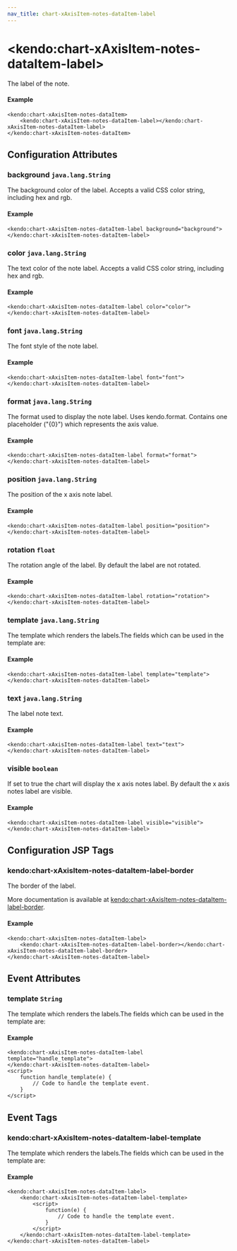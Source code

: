 ```yaml
---
nav_title: chart-xAxisItem-notes-dataItem-label
---
```


# \<kendo:chart-xAxisItem-notes-dataItem-label\>

The label of the note.

#### Example
    <kendo:chart-xAxisItem-notes-dataItem>
        <kendo:chart-xAxisItem-notes-dataItem-label></kendo:chart-xAxisItem-notes-dataItem-label>
    </kendo:chart-xAxisItem-notes-dataItem>

## Configuration Attributes

### background `java.lang.String`

The background color of the label. Accepts a valid CSS color string, including hex and rgb.

#### Example
    <kendo:chart-xAxisItem-notes-dataItem-label background="background">
    </kendo:chart-xAxisItem-notes-dataItem-label>

### color `java.lang.String`

The text color of the note label. Accepts a valid CSS color string, including hex and rgb.

#### Example
    <kendo:chart-xAxisItem-notes-dataItem-label color="color">
    </kendo:chart-xAxisItem-notes-dataItem-label>

### font `java.lang.String`

The font style of the note label.

#### Example
    <kendo:chart-xAxisItem-notes-dataItem-label font="font">
    </kendo:chart-xAxisItem-notes-dataItem-label>

### format `java.lang.String`

The format used to display the note label. Uses kendo.format. Contains one placeholder ("{0}") which represents the axis value.

#### Example
    <kendo:chart-xAxisItem-notes-dataItem-label format="format">
    </kendo:chart-xAxisItem-notes-dataItem-label>

### position `java.lang.String`

The position of the x axis note label.

#### Example
    <kendo:chart-xAxisItem-notes-dataItem-label position="position">
    </kendo:chart-xAxisItem-notes-dataItem-label>

### rotation `float`

The rotation angle of the label. By default the label are not rotated.

#### Example
    <kendo:chart-xAxisItem-notes-dataItem-label rotation="rotation">
    </kendo:chart-xAxisItem-notes-dataItem-label>

### template `java.lang.String`

The template which renders the labels.The fields which can be used in the template are:

#### Example
    <kendo:chart-xAxisItem-notes-dataItem-label template="template">
    </kendo:chart-xAxisItem-notes-dataItem-label>

### text `java.lang.String`

The label note text.

#### Example
    <kendo:chart-xAxisItem-notes-dataItem-label text="text">
    </kendo:chart-xAxisItem-notes-dataItem-label>

### visible `boolean`

If set to true the chart will display the x axis notes label. By default the x axis notes label are visible.

#### Example
    <kendo:chart-xAxisItem-notes-dataItem-label visible="visible">
    </kendo:chart-xAxisItem-notes-dataItem-label>


##  Configuration JSP Tags

### kendo:chart-xAxisItem-notes-dataItem-label-border

The border of the label.

More documentation is available at [kendo:chart-xAxisItem-notes-dataItem-label-border](/kendo-ui/api/wrappers/jsp/chart/xaxisitem-notes-dataitem-label-border).

#### Example

    <kendo:chart-xAxisItem-notes-dataItem-label>
        <kendo:chart-xAxisItem-notes-dataItem-label-border></kendo:chart-xAxisItem-notes-dataItem-label-border>
    </kendo:chart-xAxisItem-notes-dataItem-label>


## Event Attributes

### template `String`

The template which renders the labels.The fields which can be used in the template are:


#### Example
    <kendo:chart-xAxisItem-notes-dataItem-label template="handle_template">
    </kendo:chart-xAxisItem-notes-dataItem-label>
    <script>
        function handle_template(e) {
            // Code to handle the template event.
        }
    </script>

## Event Tags

### kendo:chart-xAxisItem-notes-dataItem-label-template

The template which renders the labels.The fields which can be used in the template are:


#### Example
    <kendo:chart-xAxisItem-notes-dataItem-label>
        <kendo:chart-xAxisItem-notes-dataItem-label-template>
            <script>
                function(e) {
                    // Code to handle the template event.
                }
            </script>
        </kendo:chart-xAxisItem-notes-dataItem-label-template>
    </kendo:chart-xAxisItem-notes-dataItem-label>

